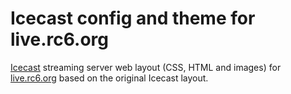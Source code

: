 # Icecast config and theme for live.rc6.org
[Icecast](http://icecast.org/) streaming server web layout (CSS, HTML and 
images) for [live.rc6.org](http://live.rc6.org) based on the original 
Icecast layout.

